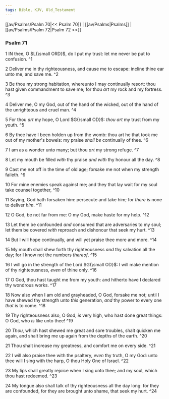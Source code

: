 ```yaml
---
tags: Bible, KJV, Old_Testament
---
```


[[av/Psalms/Psalm 70|<< Psalm 70]] | [[av/Psalms|Psalms]] | [[av/Psalms/Psalm 72|Psalm 72 >>]]

### Psalm 71

1 IN thee, O $L{\small ORD}$, do I put my trust: let me never be put to confusion. ^1

2 Deliver me in thy righteousness, and cause me to escape: incline thine ear unto me, and save me. ^2

3 Be thou my strong habitation, whereunto I may continually resort: thou hast given commandment to save me; for thou _art_ my rock and my fortress. ^3

4 Deliver me, O my God, out of the hand of the wicked, out of the hand of the unrighteous and cruel man. ^4

5 For thou _art_ my hope, O Lord $G{\small OD}$: _thou_ _art_ my trust from my youth. ^5

6 By thee have I been holden up from the womb: thou art he that took me out of my mother's bowels: my praise _shall_ _be_ continually of thee. ^6

7 I am as a wonder unto many; but thou _art_ my strong refuge. ^7

8 Let my mouth be filled _with_ thy praise _and_ _with_ thy honour all the day. ^8

9 Cast me not off in the time of old age; forsake me not when my strength faileth. ^9

10 For mine enemies speak against me; and they that lay wait for my soul take counsel together, ^10

11 Saying, God hath forsaken him: persecute and take him; for _there_ _is_ none to deliver _him_. ^11

12 O God, be not far from me: O my God, make haste for my help. ^12

13 Let them be confounded _and_ consumed that are adversaries to my soul; let them be covered _with_ reproach and dishonour that seek my hurt. ^13

14 But I will hope continually, and will yet praise thee more and more. ^14

15 My mouth shall shew forth thy righteousness _and_ thy salvation all the day; for I know not the numbers _thereof_. ^15

16 I will go in the strength of the Lord $G{\small OD}$: I will make mention of thy righteousness, _even_ of thine only. ^16

17 O God, thou hast taught me from my youth: and hitherto have I declared thy wondrous works. ^17

18 Now also when I am old and grayheaded, O God, forsake me not; until I have shewed thy strength unto _this_ generation, _and_ thy power to every one _that_ is to come. ^18

19 Thy righteousness also, O God, _is_ very high, who hast done great things: O God, who _is_ like unto thee! ^19

20 _Thou_, which hast shewed me great and sore troubles, shalt quicken me again, and shalt bring me up again from the depths of the earth. ^20

21 Thou shalt increase my greatness, and comfort me on every side. ^21

22 I will also praise thee with the psaltery, _even_ thy truth, O my God: unto thee will I sing with the harp, O thou Holy One of Israel. ^22

23 My lips shall greatly rejoice when I sing unto thee; and my soul, which thou hast redeemed. ^23

24 My tongue also shall talk of thy righteousness all the day long: for they are confounded, for they are brought unto shame, that seek my hurt. ^24
